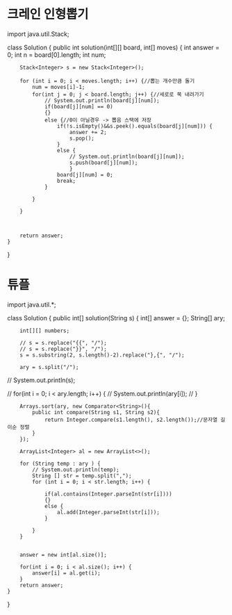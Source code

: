# 크레인 인형뽑기

import java.util.Stack;

class Solution {
    public int solution(int[][] board, int[] moves) {
        int answer = 0;
        int n = board[0].length;
        int num;
        
        Stack<Integer> s = new Stack<Integer>(); 
        
        for (int i = 0; i < moves.length; i++) {//뽑는 개수만큼 돌기
            num = moves[i]-1;
            for(int j = 0; j < board.length; j++) {//세로로 쭉 내려가기
                // System.out.println(board[j][num]);
                if(board[j][num] == 0)
                {}
                else {//0이 아닐경우 -> 뽑음 스택에 저장
                    if(!s.isEmpty()&&s.peek().equals(board[j][num])) {
                        answer += 2;
                        s.pop();
                    }
                    else {
                        // System.out.println(board[j][num]);
                        s.push(board[j][num]);
                        }
                    board[j][num] = 0;
                    break;
                }
                
            }
            
        }
        
        
                
        return answer;
    }
}

# 튜플

import java.util.*;

class Solution {
    public int[] solution(String s) {
        int[] answer = {};
        String[] ary;
        
        int[][] numbers;
                
        // s = s.replace("{{", "/");
        // s = s.replace("}}", "/");
        s = s.substring(2, s.length()-2).replace("},{", "/");
        
        ary = s.split("/");
        
        
        
//         System.out.println(s);
        
//         for(int i = 0; i < ary.length; i++) {
//             System.out.println(ary[i]);
//         }
        
        Arrays.sort(ary, new Comparator<String>(){
            public int compare(String s1, String s2){
                return Integer.compare(s1.length(), s2.length());//문자열 길이순 정렬
            }
        });
        
        ArrayList<Integer> al = new ArrayList<>();
        
        for (String temp : ary ) {
            // System.out.println(temp);
            String [] str = temp.split(",");
            for (int i = 0; i < str.length; i++) {
                
                if(al.contains(Integer.parseInt(str[i])))
                {}
                else {
                    al.add(Integer.parseInt(str[i]));
                }
                
            }
        }
        
        
        answer = new int[al.size()];
        
        for(int i = 0; i < al.size(); i++) {
            answer[i] = al.get(i);
        }
        return answer;
    }
}